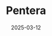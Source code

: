 ---  
layout: startup_page  
title: "Pentera"  
id: "pentera.io"  
permalink: "/penterapentera.io03122025/"  
website: "https://www.pentera.io/"  
funding_round: "Series D"  
funding_amount: "$60M"  
investors: "Evolution Equity Partners, Farallon Capital Management"  
about: "Pentera is the leader in automated security validation, empowering companies to proactively test their cybersecurity controls against the latest cyber attacks. The platform identifies true risk across the entire attack surface and guides remediation to effectively reduce exposure, essential for Continuous Threat Exposure Management (CTEM) operations."  
markets: "Cybersecurity, Cloud Security, Information Technology, Network Security, Penetration Testing, Security, Software"  
hq: "Burlington, Massachusetts, United States"  
founded_year: "2015"  
linkedin: "https://www.linkedin.com/company/penterasecurity"  
twitter: "https://twitter.com/penterasec"  
instagram: ""  
facebook: "https://www.facebook.com/Penterasec/"  
crunchbase: "https://www.crunchbase.com/organization/pcysys"  
pitchbook: "https://pitchbook.com/profiles/company/224487-19"  

date_display: "12-Mar-2025"  
date: "2025-03-12"

# SEO Optimization  
meta_title: "Pentera - Series D Funding ($60M)"  
meta_description: "Pentera, Pentera is the leader in automated security validation, empowering companies to proactively test their cybersecurity controls against the latest cyber..."  
meta_keywords: "Pentera, Cybersecurity, Cloud Security, Information Technology, Network Security, Penetration Testing, Security, Software, Series D funding"  
canonical_url: "https://startup.projectstartups.com/penterapentera.io03122025/"  
---